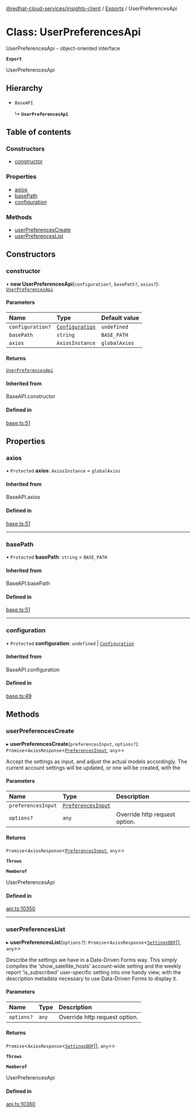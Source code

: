 [@redhat-cloud-services/insights-client](../README.md) / [Exports](../modules.md) / UserPreferencesApi

# Class: UserPreferencesApi

UserPreferencesApi - object-oriented interface

**`Export`**

UserPreferencesApi

## Hierarchy

- `BaseAPI`

  ↳ **`UserPreferencesApi`**

## Table of contents

### Constructors

- [constructor](UserPreferencesApi.md#constructor)

### Properties

- [axios](UserPreferencesApi.md#axios)
- [basePath](UserPreferencesApi.md#basepath)
- [configuration](UserPreferencesApi.md#configuration)

### Methods

- [userPreferencesCreate](UserPreferencesApi.md#userpreferencescreate)
- [userPreferencesList](UserPreferencesApi.md#userpreferenceslist)

## Constructors

### constructor

• **new UserPreferencesApi**(`configuration?`, `basePath?`, `axios?`): [`UserPreferencesApi`](UserPreferencesApi.md)

#### Parameters

| Name | Type | Default value |
| :------ | :------ | :------ |
| `configuration?` | [`Configuration`](Configuration.md) | `undefined` |
| `basePath` | `string` | `BASE_PATH` |
| `axios` | `AxiosInstance` | `globalAxios` |

#### Returns

[`UserPreferencesApi`](UserPreferencesApi.md)

#### Inherited from

BaseAPI.constructor

#### Defined in

[base.ts:51](https://github.com/RedHatInsights/javascript-clients/blob/main/packages/insights/base.ts#L51)

## Properties

### axios

• `Protected` **axios**: `AxiosInstance` = `globalAxios`

#### Inherited from

BaseAPI.axios

#### Defined in

[base.ts:51](https://github.com/RedHatInsights/javascript-clients/blob/main/packages/insights/base.ts#L51)

___

### basePath

• `Protected` **basePath**: `string` = `BASE_PATH`

#### Inherited from

BaseAPI.basePath

#### Defined in

[base.ts:51](https://github.com/RedHatInsights/javascript-clients/blob/main/packages/insights/base.ts#L51)

___

### configuration

• `Protected` **configuration**: `undefined` \| [`Configuration`](Configuration.md)

#### Inherited from

BaseAPI.configuration

#### Defined in

[base.ts:49](https://github.com/RedHatInsights/javascript-clients/blob/main/packages/insights/base.ts#L49)

## Methods

### userPreferencesCreate

▸ **userPreferencesCreate**(`preferencesInput`, `options?`): `Promise`\<`AxiosResponse`\<[`PreferencesInput`](../interfaces/PreferencesInput.md), `any`\>\>

Accept the settings as input, and adjust the actual models accordingly.  The current account settings will be updated, or one will be created, with the

#### Parameters

| Name | Type | Description |
| :------ | :------ | :------ |
| `preferencesInput` | [`PreferencesInput`](../interfaces/PreferencesInput.md) |  |
| `options?` | `any` | Override http request option. |

#### Returns

`Promise`\<`AxiosResponse`\<[`PreferencesInput`](../interfaces/PreferencesInput.md), `any`\>\>

**`Throws`**

**`Memberof`**

UserPreferencesApi

#### Defined in

[api.ts:10350](https://github.com/RedHatInsights/javascript-clients/blob/main/packages/insights/api.ts#L10350)

___

### userPreferencesList

▸ **userPreferencesList**(`options?`): `Promise`\<`AxiosResponse`\<[`SettingsDDF`](../interfaces/SettingsDDF.md)[], `any`\>\>

Describe the settings we have in a Data-Driven Forms way.  This simply compiles the \'show_satellite_hosts\' account-wide setting and the weekly report \'is_subscribed\' user-specific setting into one handy view, with the description metadata necessary to use Data-Driven Forms to display it.

#### Parameters

| Name | Type | Description |
| :------ | :------ | :------ |
| `options?` | `any` | Override http request option. |

#### Returns

`Promise`\<`AxiosResponse`\<[`SettingsDDF`](../interfaces/SettingsDDF.md)[], `any`\>\>

**`Throws`**

**`Memberof`**

UserPreferencesApi

#### Defined in

[api.ts:10360](https://github.com/RedHatInsights/javascript-clients/blob/main/packages/insights/api.ts#L10360)
